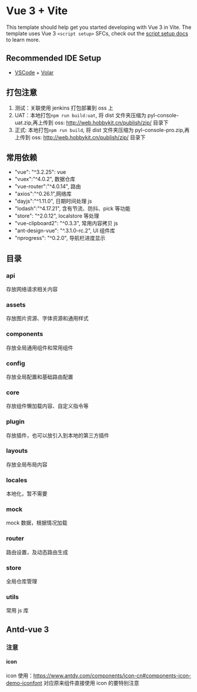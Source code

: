 # Vue 3 + Vite

This template should help get you started developing with Vue 3 in Vite. The template uses Vue 3 `<script setup>` SFCs, check out the [script setup docs](https://v3.vuejs.org/api/sfc-script-setup.html#sfc-script-setup) to learn more.

## Recommended IDE Setup

- [VSCode](https://code.visualstudio.com/) + [Volar](https://marketplace.visualstudio.com/items?itemName=johnsoncodehk.volar)

## 打包注意

1. 测试：关联使用 jenkins 打包部署到 oss 上
2. UAT：本地打包`npm run build:uat`, 将 dist 文件夹压缩为 pyl-console-uat.zip,再上传到 oss: http://web.hobbykit.cn/publish/zip/ 目录下
3. 正式: 本地打包`npm run build`, 将 dist 文件夹压缩为 pyl-console-pro.zip,再上传到 oss: http://web.hobbykit.cn/publish/zip/ 目录下

## 常用依赖

- "vue": "^3.2.25": vue
- "vuex":"^4.0.2", 数据仓库
- "vue-router":"^4.0.14", 路由
- "axios":"^0.26.1",网络库
- "dayjs":"^1.11.0", 日期时间处理 js
- "lodash":"^4.17.21", 含有节流、防抖、pick 等功能
- "store": "^2.0.12", localstore 等处理
- "vue-clipboard2": "^0.3.3", 常用内容拷贝 js
- "ant-design-vue": "^.3.1.0-rc.2", UI 组件库
- "nprogress": "^0.2.0", 导航栏进度显示

## 目录

### api

存放网络请求相关内容

### assets

存放图片资源、字体资源和通用样式

### components

存放全局通用组件和常用组件

### config

存放全局配置和基础路由配置

### core

存放组件懒加载内容、自定义指令等

### plugin

存放插件，也可以放引入到本地的第三方插件

### layouts

存放全局布局内容

### locales

本地化，暂不需要

### mock

mock 数据，根据情况加载

### router

路由设置，及动态路由生成

### store

全局仓库管理

### utils

常用 js 库

## Antd-vue 3

### 注意

#### icon

icon 使用：<https://www.antdv.com/components/icon-cn#components-icon-demo-iconfont>
对应原来组件直接使用 icon 的要特别注意
